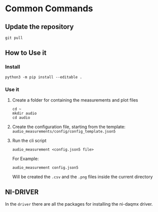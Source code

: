 # Common Commands

## Update the repository

```console
git pull
```

## How to Use it

### Install

```console
python3 -m pip install --editable .
```

### Use it

1. Create a folder for containing the measurements and plot files

   ```console
   cd ~
   mkdir audio
   cd audio
   ```

2. Create the configuration file, starting from the template: `audio_measurements/config/config_template.json5`
3. Run the cli script

   ```console
   audio_measurement <config.json5 file>
   ```

   For Example:

   ```console
   audio_measurement config.json5
   ```

   Will be created the `.csv` and the `.png` files inside the current directory

## NI-DRIVER

In the `driver` there are all the packages for installing the ni-daqmx driver.
